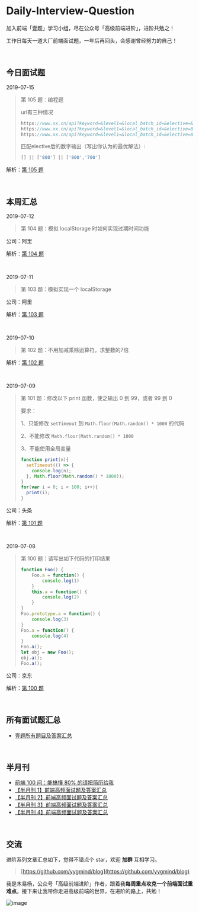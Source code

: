 # Daily-Interview-Question

加入前端「壹题」学习小组，尽在公众号「高级前端进阶」，进阶共勉之！

工作日每天一道大厂前端面试题，一年后再回头，会感谢曾经努力的自己！

<br/>




## 今日面试题

2019-07-15

> 第 105 题：编程题
>
> url有三种情况
>
> ```js
> https://www.xx.cn/api?keyword=&level1=&local_batch_id=&elective=&local_province_id=33
> https://www.xx.cn/api?keyword=&level1=&local_batch_id=&elective=800&local_province_id=33
> https://www.xx.cn/api?keyword=&level1=&local_batch_id=&elective=800,700&local_province_id=33
> ```
>
> 匹配elective后的数字输出（写出你认为的最优解法）:
>
> ```js
> [] || ['800'] || ['800','700']
> ```



解析：[第 105 题](https://github.com/Advanced-Frontend/Daily-Interview-Question/issues/177)

<br/>




## 本周汇总

2019-07-12

> 第 104 题：模拟 localStorage 时如何实现过期时间功能

公司：阿里

解析：[第 104 题](https://github.com/Advanced-Frontend/Daily-Interview-Question/issues/171)

<br/>


2019-07-11

> 第 103 题：模拟实现一个 localStorage

公司：阿里

解析：[第 103 题](https://github.com/Advanced-Frontend/Daily-Interview-Question/issues/166)

<br/>



2019-07-10

> 第 102 题：不用加减乘除运算符，求整数的7倍

解析：[第 102 题](https://github.com/Advanced-Frontend/Daily-Interview-Question/issues/161)

<br/>



2019-07-09

> 第 101 题：修改以下 print 函数，使之输出 0 到 99，或者 99 到 0
>
> 要求：
>
> 1、只能修改 `setTimeout` 到 `Math.floor(Math.random() * 1000` 的代码
>
> 2、不能修改 `Math.floor(Math.random() * 1000`
>
> 3、不能使用全局变量
>
> ```js
> function print(n){
>   setTimeout(() => {
>     console.log(n);
>   }, Math.floor(Math.random() * 1000));
> }
> for(var i = 0; i < 100; i++){
>   print(i);
> }
> ```



公司：头条

解析：[第 101 题](https://github.com/Advanced-Frontend/Daily-Interview-Question/issues/158)

<br/>



2019-07-08

> 第 100 题：请写出如下代码的打印结果
>
> ```js
> function Foo() {
>     Foo.a = function() {
>         console.log(1)
>     }
>     this.a = function() {
>         console.log(2)
>     }
> }
> Foo.prototype.a = function() {
>     console.log(3)
> }
> Foo.a = function() {
>     console.log(4)
> }
> Foo.a();
> let obj = new Foo();
> obj.a();
> Foo.a();
> ```



公司：京东

解析：[第 100 题](https://github.com/Advanced-Frontend/Daily-Interview-Question/issues/155)

<br/>



## 所有面试题汇总

-   [壹题所有题目及答案汇总](https://github.com/Advanced-Frontend/Daily-Interview-Question/blob/master/datum/summary.md)

<br/>



## 半月刊

- [前端 100 问：能搞懂 80% 的请把简历给我](https://github.com/yygmind/blog/issues/43)
- [【半月刊 1】前端高频面试题及答案汇总](https://juejin.im/post/5c6977e46fb9a049fd1063dc)
- [【半月刊 2】前端高频面试题及答案汇总](https://juejin.im/post/5c7bd72ef265da2de80f7f17)
- [【半月刊 3】前端高频面试题及答案汇总](https://juejin.im/post/5c9ac3f66fb9a070e056718f)
- [【半月刊 4】前端高频面试题及答案汇总](https://juejin.im/post/5cb3376bf265da039c0543da)

<br/>



## 交流

进阶系列文章汇总如下，觉得不错点个 star，欢迎 **加群** 互相学习。

> [https://github.com/yygmind/blog](https://github.com/yygmind/blog)

我是木易杨，公众号「高级前端进阶」作者，跟着我**每周重点攻克一个前端面试重难点**。接下来让我带你走进高级前端的世界，在进阶的路上，共勉！

![image](https://github.com/yygmind/blog/raw/master/images/weixin_re.png)
